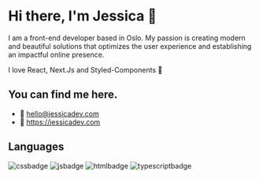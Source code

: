 # Hi there, I'm Jessica 👋
I am a front-end developer based in Oslo. 
My passion is creating modern and beautiful solutions that optimizes the user experience and establishing an impactful online presence.

I love React, Next.Js and Styled-Components 💅

## You can find me here.
- :email: hello@jessicadev.com 
- :rotating_light: https://jessicadev.com

## Languages 
![cssbadge](https://img.shields.io/badge/CSS3-1572B6?style=for-the-badge&logo=css3&logoColor=white)
![jsbadge](https://img.shields.io/badge/JavaScript-F7DF1E?style=for-the-badge&logo=javascript&logoColor=black)
![htmlbadge](https://img.shields.io/badge/HTML5-E34F26?style=for-the-badge&logo=html5&logoColor=white)
![typescriptbadge](https://shields.io/badge/TypeScript-3178C6?style=for-the-bade&logo=typescript&logoColor=blue)

<!--
**frontendjess/frontendjess** is a ✨ _special_ ✨ repository because its `README.md` (this file) appears on your GitHub profile.

Here are some ideas to get you started:

- 🔭 I’m currently working on ...
- 🌱 I’m currently learning ...
- 👯 I’m looking to collaborate on ...
- 🤔 I’m looking for help with ...
- 💬 Ask me about ...
- 📫 How to reach me: ...
- 😄 Pronouns: ...
- ⚡ Fun fact: ...
-->
